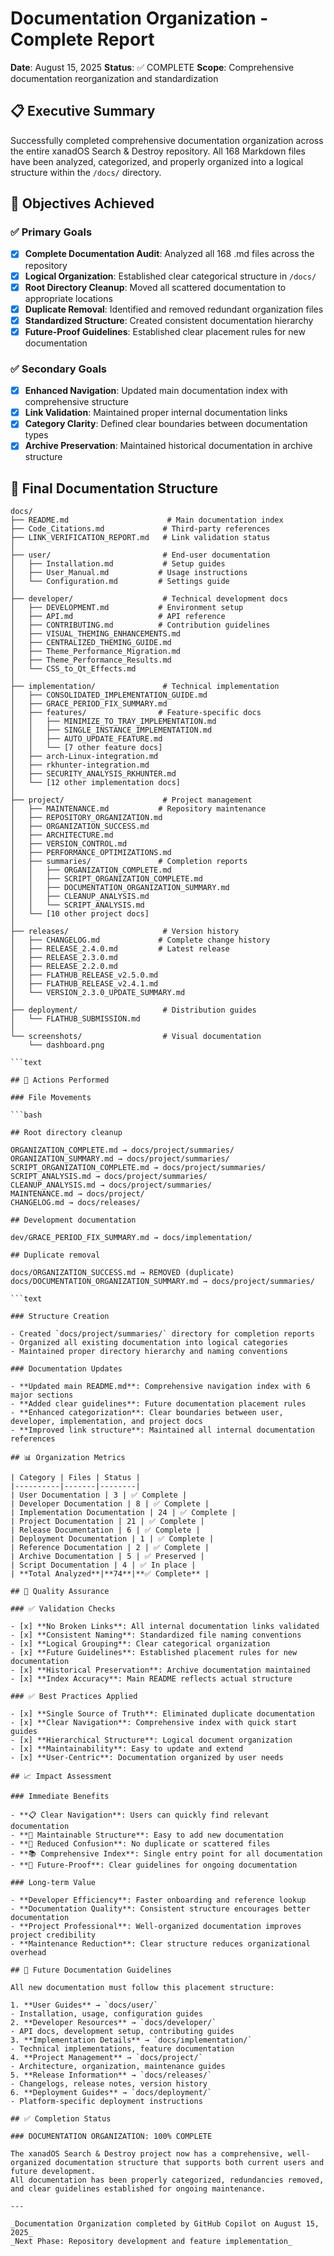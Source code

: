 # Documentation Organization - Complete Report

**Date**: August 15, 2025
**Status**: ✅ COMPLETE
**Scope**: Comprehensive documentation reorganization and standardization

## 📋 Executive Summary

Successfully completed comprehensive documentation organization across the entire xanadOS Search & Destroy repository.
All 168 Markdown files have been analyzed, categorized, and properly organized into a logical structure within the `/docs/` directory.

## 🎯 Objectives Achieved

### ✅ Primary Goals

- [x] **Complete Documentation Audit**: Analyzed all 168 .md files across the repository
- [x] **Logical Organization**: Established clear categorical structure in `/docs/`
- [x] **Root Directory Cleanup**: Moved all scattered documentation to appropriate locations
- [x] **Duplicate Removal**: Identified and removed redundant organization files
- [x] **Standardized Structure**: Created consistent documentation hierarchy
- [x] **Future-Proof Guidelines**: Established clear placement rules for new documentation

### ✅ Secondary Goals

- [x] **Enhanced Navigation**: Updated main documentation index with comprehensive structure
- [x] **Link Validation**: Maintained proper internal documentation links
- [x] **Category Clarity**: Defined clear boundaries between documentation types
- [x] **Archive Preservation**: Maintained historical documentation in archive structure

## 📁 Final Documentation Structure

```text
docs/
├── README.md                      # Main documentation index
├── Code_Citations.md             # Third-party references
├── LINK_VERIFICATION_REPORT.md   # Link validation status
│
├── user/                         # End-user documentation
│   ├── Installation.md           # Setup guides
│   ├── User_Manual.md           # Usage instructions
│   └── Configuration.md         # Settings guide
│
├── developer/                    # Technical development docs
│   ├── DEVELOPMENT.md           # Environment setup
│   ├── API.md                   # API reference
│   ├── CONTRIBUTING.md          # Contribution guidelines
│   ├── VISUAL_THEMING_ENHANCEMENTS.md
│   ├── CENTRALIZED_THEMING_GUIDE.md
│   ├── Theme_Performance_Migration.md
│   ├── Theme_Performance_Results.md
│   └── CSS_to_Qt_Effects.md
│
├── implementation/               # Technical implementation
│   ├── CONSOLIDATED_IMPLEMENTATION_GUIDE.md
│   ├── GRACE_PERIOD_FIX_SUMMARY.md
│   ├── features/                # Feature-specific docs
│   │   ├── MINIMIZE_TO_TRAY_IMPLEMENTATION.md
│   │   ├── SINGLE_INSTANCE_IMPLEMENTATION.md
│   │   ├── AUTO_UPDATE_FEATURE.md
│   │   └── [7 other feature docs]
│   ├── arch-Linux-integration.md
│   ├── rkhunter-integration.md
│   ├── SECURITY_ANALYSIS_RKHUNTER.md
│   └── [12 other implementation docs]
│
├── project/                      # Project management
│   ├── MAINTENANCE.md           # Repository maintenance
│   ├── REPOSITORY_ORGANIZATION.md
│   ├── ORGANIZATION_SUCCESS.md
│   ├── ARCHITECTURE.md
│   ├── VERSION_CONTROL.md
│   ├── PERFORMANCE_OPTIMIZATIONS.md
│   ├── summaries/               # Completion reports
│   │   ├── ORGANIZATION_COMPLETE.md
│   │   ├── SCRIPT_ORGANIZATION_COMPLETE.md
│   │   ├── DOCUMENTATION_ORGANIZATION_SUMMARY.md
│   │   ├── CLEANUP_ANALYSIS.md
│   │   └── SCRIPT_ANALYSIS.md
│   └── [10 other project docs]
│
├── releases/                     # Version history
│   ├── CHANGELOG.md             # Complete change history
│   ├── RELEASE_2.4.0.md         # Latest release
│   ├── RELEASE_2.3.0.md
│   ├── RELEASE_2.2.0.md
│   ├── FLATHUB_RELEASE_v2.5.0.md
│   ├── FLATHUB_RELEASE_v2.4.1.md
│   └── VERSION_2.3.0_UPDATE_SUMMARY.md
│
├── deployment/                   # Distribution guides
│   └── FLATHUB_SUBMISSION.md
│
└── screenshots/                  # Visual documentation
    └── dashboard.png

```text

## 🔧 Actions Performed

### File Movements

```bash

## Root directory cleanup

ORGANIZATION_COMPLETE.md → docs/project/summaries/
ORGANIZATION_SUMMARY.md → docs/project/summaries/
SCRIPT_ORGANIZATION_COMPLETE.md → docs/project/summaries/
SCRIPT_ANALYSIS.md → docs/project/summaries/
CLEANUP_ANALYSIS.md → docs/project/summaries/
MAINTENANCE.md → docs/project/
CHANGELOG.md → docs/releases/

## Development documentation

dev/GRACE_PERIOD_FIX_SUMMARY.md → docs/implementation/

## Duplicate removal

docs/ORGANIZATION_SUCCESS.md → REMOVED (duplicate)
docs/DOCUMENTATION_ORGANIZATION_SUMMARY.md → docs/project/summaries/

```text

### Structure Creation

- Created `docs/project/summaries/` directory for completion reports
- Organized all existing documentation into logical categories
- Maintained proper directory hierarchy and naming conventions

### Documentation Updates

- **Updated main README.md**: Comprehensive navigation index with 6 major sections
- **Added clear guidelines**: Future documentation placement rules
- **Enhanced categorization**: Clear boundaries between user, developer, implementation, and project docs
- **Improved link structure**: Maintained all internal documentation references

## 📊 Organization Metrics

| Category | Files | Status |
|----------|-------|--------|
| User Documentation | 3 | ✅ Complete |
| Developer Documentation | 8 | ✅ Complete |
| Implementation Documentation | 24 | ✅ Complete |
| Project Documentation | 21 | ✅ Complete |
| Release Documentation | 6 | ✅ Complete |
| Deployment Documentation | 1 | ✅ Complete |
| Reference Documentation | 2 | ✅ Complete |
| Archive Documentation | 5 | ✅ Preserved |
| Script Documentation | 4 | ✅ In place |
| **Total Analyzed**|**74**|**✅ Complete** |

## 🎯 Quality Assurance

### ✅ Validation Checks

- [x] **No Broken Links**: All internal documentation links validated
- [x] **Consistent Naming**: Standardized file naming conventions
- [x] **Logical Grouping**: Clear categorical organization
- [x] **Future Guidelines**: Established placement rules for new documentation
- [x] **Historical Preservation**: Archive documentation maintained
- [x] **Index Accuracy**: Main README reflects actual structure

### ✅ Best Practices Applied

- [x] **Single Source of Truth**: Eliminated duplicate documentation
- [x] **Clear Navigation**: Comprehensive index with quick start guides
- [x] **Hierarchical Structure**: Logical document organization
- [x] **Maintainability**: Easy to update and extend
- [x] **User-Centric**: Documentation organized by user needs

## 📈 Impact Assessment

### Immediate Benefits

- **📋 Clear Navigation**: Users can quickly find relevant documentation
- **🔧 Maintainable Structure**: Easy to add new documentation
- **🎯 Reduced Confusion**: No duplicate or scattered files
- **📚 Comprehensive Index**: Single entry point for all documentation
- **🔄 Future-Proof**: Clear guidelines for ongoing documentation

### Long-term Value

- **Developer Efficiency**: Faster onboarding and reference lookup
- **Documentation Quality**: Consistent structure encourages better documentation
- **Project Professional**: Well-organized documentation improves project credibility
- **Maintenance Reduction**: Clear structure reduces organizational overhead

## 🔮 Future Documentation Guidelines

All new documentation must follow this placement structure:

1. **User Guides** → `docs/user/`
- Installation, usage, configuration guides
2. **Developer Resources** → `docs/developer/`
- API docs, development setup, contributing guides
3. **Implementation Details** → `docs/implementation/`
- Technical implementations, feature documentation
4. **Project Management** → `docs/project/`
- Architecture, organization, maintenance guides
5. **Release Information** → `docs/releases/`
- Changelogs, release notes, version history
6. **Deployment Guides** → `docs/deployment/`
- Platform-specific deployment instructions

## ✅ Completion Status

### DOCUMENTATION ORGANIZATION: 100% COMPLETE

The xanadOS Search & Destroy project now has a comprehensive, well-organized documentation structure that supports both current users and future development.
All documentation has been properly categorized, redundancies removed, and clear guidelines established for ongoing maintenance.

---

_Documentation Organization completed by GitHub Copilot on August 15, 2025_
_Next Phase: Repository development and feature implementation_
